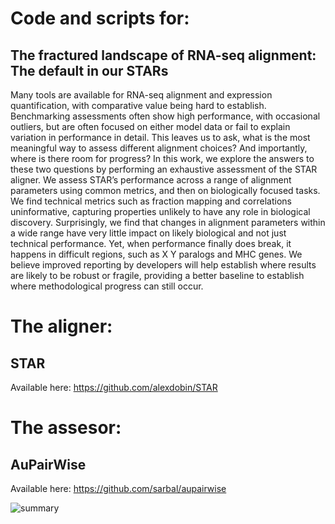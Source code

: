 # Code and scripts for: 
## The fractured landscape of RNA-seq alignment: The default in our STARs 

Many tools are available for RNA-seq alignment and expression quantification, with comparative value being hard to establish. Benchmarking assessments often show high performance, with occasional outliers, but are often focused on either model data or fail to explain variation in performance in detail. This leaves us to ask, what is the most meaningful way to assess different alignment choices? And importantly, where is there room for progress? In this work, we explore the answers to these two questions by performing an exhaustive assessment of the STAR aligner. We assess STAR’s performance across a range of alignment parameters using common metrics, and then on biologically focused tasks. We find technical metrics such as fraction mapping and correlations uninformative, capturing properties unlikely to have any role in biological discovery. Surprisingly, we find that changes in alignment parameters within a wide range have very little impact on likely biological and not just technical performance. Yet, when performance finally does break, it happens in difficult regions, such as X Y paralogs and MHC genes. We believe improved reporting by developers will help establish where results are likely to be robust or fragile, providing a better baseline to establish where methodological progress can still occur. 

# The aligner: 
## STAR 
Available here: 
https://github.com/alexdobin/STAR

# The assesor: 
## AuPairWise
Available here: 
https://github.com/sarbal/aupairwise


![summary](https://github.com/sarbal/aligner/blob/master/imgs/icefloe.png "summary")

